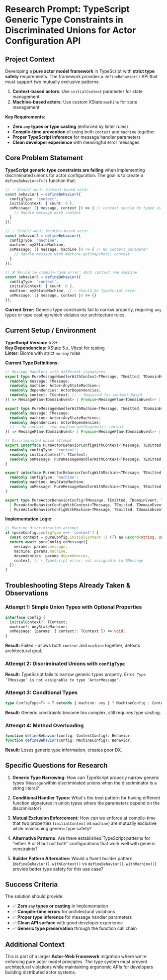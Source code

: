 # Research Prompt: TypeScript Generic Type Constraints in Discriminated Unions for Actor Configuration API

## Project Context

Developing a **pure actor model framework** in TypeScript with **strict type safety** requirements. The framework provides a `defineBehavior()` API that must support two mutually exclusive patterns:

1. **Context-based actors**: Use `initialContext` parameter for state management
2. **Machine-based actors**: Use custom XState `machine` for state management

**Key Requirements:**
- **Zero `any` types or type casting** (enforced by linter rules)
- **Compile-time prevention** of using both `context` and `machine` together
- **Proper TypeScript inference** for message handler parameters
- **Clean developer experience** with meaningful error messages

## Core Problem Statement

**TypeScript generic type constraints are failing** when implementing discriminated unions for actor configuration. The goal is to create a `defineBehavior<T>()` function that:

```typescript
// ✅ Should work: Context-based actor
const behavior1 = defineBehavior({
  configType: 'context',
  initialContext: { count: 0 },
  onMessage: ({ message, context }) => { // context should be typed as { count: number }
    // Handle message with context
  }
});

// ✅ Should work: Machine-based actor  
const behavior2 = defineBehavior({
  configType: 'machine', 
  machine: myXStateMachine,
  onMessage: ({ message, machine }) => { // No context parameter
    // Handle message with machine.getSnapshot().context
  }
});

// ❌ Should be compile-time error: Both context and machine
const behavior3 = defineBehavior({
  configType: 'context',
  initialContext: { count: 0 },
  machine: myXStateMachine, // ← Should be TypeScript error
  onMessage: ({ message, context }) => {}
});
```

**Current Error:** Generic type constraints fail to narrow properly, requiring `any` types or type casting which violates our architecture rules.

## Current Setup / Environment

**TypeScript Version:** 5.3+  
**Key Dependencies:** XState 5.x, Vitest for testing  
**Linter:** Biome with strict `no-any` rules  

**Current Type Definitions:**
```typescript
// Message handlers with different signatures
export type PureMessageHandlerWithContext<TMessage, TEmitted, TDomainEvent, TContext> = (params: {
  readonly message: TMessage;
  readonly machine: Actor<AnyStateMachine>;
  readonly dependencies: ActorDependencies;
  readonly context: TContext; // ✅ Required for context-based
}) => MessagePlan<TDomainEvent> | Promise<MessagePlan<TDomainEvent>> | void | Promise<void>;

export type PureMessageHandlerWithMachine<TMessage, TEmitted, TDomainEvent> = (params: {
  readonly message: TMessage;
  readonly machine: Actor<AnyStateMachine>;
  readonly dependencies: ActorDependencies;
  // ✅ No context - use machine.getSnapshot().context
}) => MessagePlan<TDomainEvent> | Promise<MessagePlan<TDomainEvent>> | void | Promise<void>;

// Discriminated union attempt
export interface PureActorBehaviorConfigWithContext<TMessage, TEmitted, TDomainEvent, TContext> {
  readonly configType: 'context';
  readonly initialContext?: TContext;
  readonly onMessage: PureMessageHandlerWithContext<TMessage, TEmitted, TDomainEvent, TContext>;
}

export interface PureActorBehaviorConfigWithMachine<TMessage, TEmitted, TDomainEvent> {
  readonly configType: 'machine';
  readonly machine: AnyStateMachine;
  readonly onMessage: PureMessageHandlerWithMachine<TMessage, TEmitted, TDomainEvent>;
}

export type PureActorBehaviorConfig<TMessage, TEmitted, TDomainEvent, TContext> = 
  | PureActorBehaviorConfigWithContext<TMessage, TEmitted, TDomainEvent, TContext>
  | PureActorBehaviorConfigWithMachine<TMessage, TEmitted, TDomainEvent>;
```

**Implementation Logic:**
```typescript
// Runtime discrimination attempt
if (pureConfig.configType === 'context') {
  const context = pureConfig.initialContext || ({} as Record<string, unknown>);
  return await pureConfig.onMessage({
    message: params.message,
    machine: params.machine,
    dependencies: params.dependencies,
    context, // ← TypeScript error: not assignable to TMessage
  });
}
```

## Troubleshooting Steps Already Taken & Observations

### Attempt 1: Simple Union Types with Optional Properties
```typescript
interface Config { 
  initialContext?: TContext; 
  machine?: AnyStateMachine;
  onMessage: (params: { context?: TContext }) => void;
}
```
**Result:** Failed - allows both `context` and `machine` together, defeats architectural goal.

### Attempt 2: Discriminated Unions with `configType`
**Result:** TypeScript fails to narrow generic types properly. Error: `Type 'TMessage' is not assignable to type 'ActorMessage'`.

### Attempt 3: Conditional Types
```typescript
type ConfigType<T> = T extends { machine: any } ? MachineConfig : ContextConfig;
```
**Result:** Generic constraints become too complex, still requires type casting.

### Attempt 4: Method Overloading
```typescript
function defineBehavior(config: ContextConfig): Behavior;
function defineBehavior(config: MachineConfig): Behavior;
```
**Result:** Loses generic type information, creates poor DX.

## Specific Questions for Research

1. **Generic Type Narrowing:** How can TypeScript properly narrow generic types `TMessage` within discriminated unions when the discriminator is a string literal?

2. **Conditional Handler Types:** What's the best pattern for having different function signatures in union types where the parameters depend on the discriminator?

3. **Mutual Exclusion Enforcement:** How can we enforce at compile-time that two properties (`initialContext` vs `machine`) are mutually exclusive while maintaining generic type safety?

4. **Alternative Patterns:** Are there established TypeScript patterns for "either A or B but not both" configurations that work well with generic constraints?

5. **Builder Pattern Alternative:** Would a fluent builder pattern (`defineBehavior().withContext()` vs `defineBehavior().withMachine()`) provide better type safety for this use case?

## Success Criteria

The solution should provide:
- ✅ **Zero `any` types or casting** in implementation
- ✅ **Compile-time errors** for architectural violations  
- ✅ **Proper type inference** for message handler parameters
- ✅ **Clean API surface** with good developer experience
- ✅ **Generic type preservation** through the function call chain

## Additional Context

This is part of a larger **Actor-Web Framework** migration where we're enforcing pure actor model principles. The type system must prevent architectural violations while maintaining ergonomic APIs for developers building distributed actor systems. 